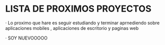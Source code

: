 # LISTA DE PROXIMOS PROYECTOS

· Lo proximo que hare es seguir estudiando y terminar aprnediendo sobre aplicaciones mobiles , aplicaciones de escritorio y paginas web 

· SOY NUEVOOOOO
